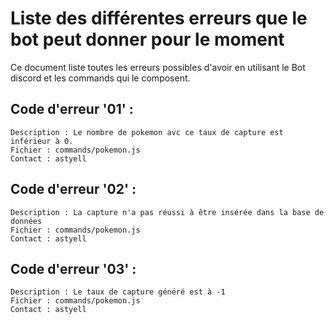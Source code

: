 # Liste des différentes erreurs que le bot peut donner pour le moment

Ce document liste toutes les erreurs possibles d'avoir en utilisant le Bot discord et les commands qui le composent.

## Code d'erreur '01' :

	Description : Le nombre de pokemon avc ce taux de capture est inférieur à 0. 
	Fichier : commands/pokemon.js
	Contact : astyell


## Code d'erreur '02' :

	Description : La capture n'a pas réussi à être insérée dans la base de données
	Fichier : commands/pokemon.js
	Contact : astyell


## Code d'erreur '03' :

	Description : Le taux de capture généré est à -1
	Fichier : commands/pokemon.js
	Contact : astyell
